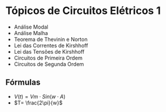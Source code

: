 # Tópicos de Circuitos Elétricos 1

- Análise Modal
- Análise Malha
- Teorema de Thevinin e Norton
- Lei das Correntes de Kirshhoff
- Lei das Tensões de Kirshhoff
- Circuitos de Primeira Ordem
- Circuitos de Segunda Ordem

## Fórmulas

- $V(t) = Vm \cdot Sin(w \cdot A)$
- $T= \frac{2\pi}{w}$

